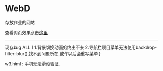 # WebD

存放作业的网站</strong>

查看网页效果点击[这里](https://mc8.me)

---

现存bug</h3>
ALL {
    1.背景切换动画始终出不来
    2.导航栏项目菜单无法使用backdrop-filter: blur(),找不到问题所在,或许以后会重写菜单
} 

w3.html : 手机无法滑动验证.
